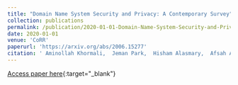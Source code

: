 ```yaml
---
title: "Domain Name System Security and Privacy: A Contemporary Survey"
collection: publications
permalink: /publication/2020-01-01-Domain-Name-System-Security-and-Privacy-A-Contemporary-Survey
date: 2020-01-01
venue: 'CoRR'
paperurl: 'https://arxiv.org/abs/2006.15277'
citation: ' Aminollah Khormali,  Jeman Park,  Hisham Alasmary,  Afsah Anwar,  David Mohaisen, &quot;Domain Name System Security and Privacy: A Contemporary Survey.&quot; CoRR, 2020.'
---
```

[Access paper here](https://arxiv.org/abs/2006.15277){:target="_blank"}
